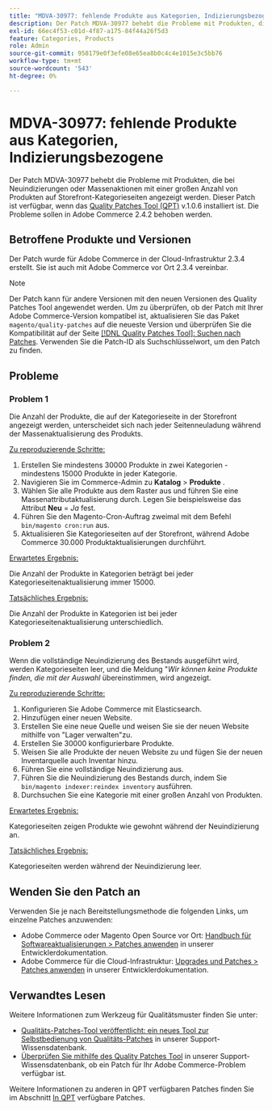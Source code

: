 ```yaml
---
title: "MDVA-30977: fehlende Produkte aus Kategorien, Indizierungsbezogene Produkte"
description: Der Patch MDVA-30977 behebt die Probleme mit Produkten, die bei Neuindizierungen oder Massenaktionen mit einer großen Anzahl von Produkten auf Storefront-Kategorieseiten angezeigt werden. Dieser Patch ist verfügbar, wenn das [Quality Patches Tool (QPT)](/help/announcements/adobe-commerce-announcements/magento-quality-patches-released-new-tool-to-self-serve-quality-patches.md) v.1.0.6 installiert ist. Die Probleme sollen in Adobe Commerce 2.4.2 behoben werden.
exl-id: 66ec4f53-c01d-4f87-a175-84f44a26f5d3
feature: Categories, Products
role: Admin
source-git-commit: 958179e0f3efe08e65ea8b0c4c4e1015e3c5bb76
workflow-type: tm+mt
source-wordcount: '543'
ht-degree: 0%

---
```


# MDVA-30977: fehlende Produkte aus Kategorien, Indizierungsbezogene

Der Patch MDVA-30977 behebt die Probleme mit Produkten, die bei Neuindizierungen oder Massenaktionen mit einer großen Anzahl von Produkten auf Storefront-Kategorieseiten angezeigt werden. Dieser Patch ist verfügbar, wenn das [Quality Patches Tool (QPT)](/help/announcements/adobe-commerce-announcements/magento-quality-patches-released-new-tool-to-self-serve-quality-patches.md) v.1.0.6 installiert ist. Die Probleme sollen in Adobe Commerce 2.4.2 behoben werden.

## Betroffene Produkte und Versionen

Der Patch wurde für Adobe Commerce in der Cloud-Infrastruktur 2.3.4 erstellt. Sie ist auch mit Adobe Commerce vor Ort 2.3.4 vereinbar.

>[!NOTE]
>
>Der Patch kann für andere Versionen mit den neuen Versionen des Quality Patches Tool angewendet werden. Um zu überprüfen, ob der Patch mit Ihrer Adobe Commerce-Version kompatibel ist, aktualisieren Sie das Paket `magento/quality-patches` auf die neueste Version und überprüfen Sie die Kompatibilität auf der Seite [[!DNL Quality Patches Tool]: Suchen nach Patches](https://devdocs.magento.com/quality-patches/tool.html#patch-grid). Verwenden Sie die Patch-ID als Suchschlüsselwort, um den Patch zu finden.

## Probleme

### Problem 1

Die Anzahl der Produkte, die auf der Kategorieseite in der Storefront angezeigt werden, unterscheidet sich nach jeder Seitenneuladung während der Massenaktualisierung des Produkts.

<u>Zu reproduzierende Schritte:</u>

1. Erstellen Sie mindestens 30000 Produkte in zwei Kategorien - mindestens 15000 Produkte in jeder Kategorie.
1. Navigieren Sie im Commerce-Admin zu **Katalog** > **Produkte** .
1. Wählen Sie alle Produkte aus dem Raster aus und führen Sie eine Massenattributaktualisierung durch. Legen Sie beispielsweise das Attribut **Neu** = *Ja* fest.
1. Führen Sie den Magento-Cron-Auftrag zweimal mit dem Befehl `bin/magento cron:run` aus.
1. Aktualisieren Sie Kategorieseiten auf der Storefront, während Adobe Commerce 30.000 Produktaktualisierungen durchführt.

<u>Erwartetes Ergebnis:</u>

Die Anzahl der Produkte in Kategorien beträgt bei jeder Kategorieseitenaktualisierung immer 15000.

<u>Tatsächliches Ergebnis:</u>

Die Anzahl der Produkte in Kategorien ist bei jeder Kategorieseitenaktualisierung unterschiedlich.

### Problem 2

Wenn die vollständige Neuindizierung des Bestands ausgeführt wird, werden Kategorieseiten leer, und die Meldung &quot;*Wir können keine Produkte finden, die mit der Auswahl* übereinstimmen, wird angezeigt.

<u>Zu reproduzierende Schritte:</u>

1. Konfigurieren Sie Adobe Commerce mit Elasticsearch.
1. Hinzufügen einer neuen Website.
1. Erstellen Sie eine neue Quelle und weisen Sie sie der neuen Website mithilfe von &quot;Lager verwalten&quot;zu.
1. Erstellen Sie 30000 konfigurierbare Produkte.
1. Weisen Sie alle Produkte der neuen Website zu und fügen Sie der neuen Inventarquelle auch Inventar hinzu.
1. Führen Sie eine vollständige Neuindizierung aus.
1. Führen Sie die Neuindizierung des Bestands durch, indem Sie `bin/magento indexer:reindex inventory` ausführen.
1. Durchsuchen Sie eine Kategorie mit einer großen Anzahl von Produkten.

<u>Erwartetes Ergebnis:</u>

Kategorieseiten zeigen Produkte wie gewohnt während der Neuindizierung an.

<u>Tatsächliches Ergebnis:</u>

Kategorieseiten werden während der Neuindizierung leer.

## Wenden Sie den Patch an

Verwenden Sie je nach Bereitstellungsmethode die folgenden Links, um einzelne Patches anzuwenden:

* Adobe Commerce oder Magento Open Source vor Ort: [Handbuch für Softwareaktualisierungen > Patches anwenden](https://devdocs.magento.com/guides/v2.4/comp-mgr/patching/mqp.html) in unserer Entwicklerdokumentation.
* Adobe Commerce für die Cloud-Infrastruktur: [Upgrades und Patches > Patches anwenden](https://devdocs.magento.com/cloud/project/project-patch.html) in unserer Entwicklerdokumentation.

## Verwandtes Lesen

Weitere Informationen zum Werkzeug für Qualitätsmuster finden Sie unter:

* [Qualitäts-Patches-Tool veröffentlicht: ein neues Tool zur Selbstbedienung von Qualitäts-Patches](/help/announcements/adobe-commerce-announcements/magento-quality-patches-released-new-tool-to-self-serve-quality-patches.md) in unserer Support-Wissensdatenbank.
* [Überprüfen Sie mithilfe des Quality Patches Tool](/help/support-tools/patches-available-in-qpt-tool/check-patch-for-magento-issue-with-magento-quality-patches.md) in unserer Support-Wissensdatenbank, ob ein Patch für Ihr Adobe Commerce-Problem verfügbar ist.

Weitere Informationen zu anderen in QPT verfügbaren Patches finden Sie im Abschnitt [In QPT](https://support.magento.com/hc/en-us/sections/360010506631-Patches-available-in-MQP-tool-) verfügbare Patches.
